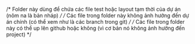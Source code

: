 /* Folder này dùng để chứa các file test hoặc layout tạm thời của dự án (nôm na là bản nháp) */
/* Các file trong folder này không ảnh hưởng đến dự án chính (có thể xem như là các branch trong git) */
/* Các file trong folder này có thể up lên github hoặc không (vì cơ bản nó không ảnh hưởng đến project) */